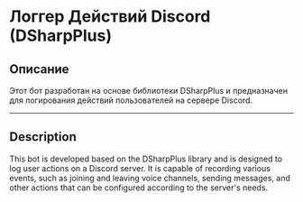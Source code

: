 # Логгер Действий Discord (DSharpPlus)

## Описание

Этот бот разработан на основе библиотеки DSharpPlus и предназначен для логирования действий пользователей на сервере Discord.

--------------------------

## Description

This bot is developed based on the DSharpPlus library and is designed to log user actions on a Discord server. It is capable of recording various events, such as joining and leaving voice channels, sending messages, and other actions that can be configured according to the server's needs.



